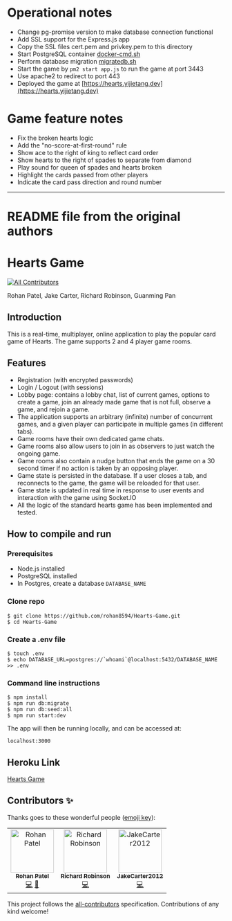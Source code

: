# Operational notes
- Change pg-promise version to make database connection functional
- Add SSL support for the Express.js app
- Copy the SSL files cert.pem and privkey.pem to this directory
- Start PostgreSQL container [docker-cmd.sh](docker-cmd.sh)
- Perform database migration [migratedb.sh](migratedb.sh)
- Start the game by `pm2 start app.js` to run the game at port 3443
- Use apache2 to redirect to port 443
- Deployed the game at [https://hearts.yijietang.dev](https://hearts.yijietang.dev)

# Game feature notes
- Fix the broken hearts logic
- Add the "no-score-at-first-round" rule
- Show ace to the right of king to reflect card order
- Show hearts to the right of spades to separate from diamond
- Play sound for queen of spades and hearts broken
- Highlight the cards passed from other players
- Indicate the card pass direction and round number

------------------------------------

# README file from the original authors
# Hearts Game
[![All Contributors](https://img.shields.io/badge/all_contributors-3-orange.svg?style=flat-square)](#contributors)

Rohan Patel, Jake Carter, Richard Robinson, Guanming Pan

## Introduction

This is a real-time, multiplayer, online application to play the popular card game of Hearts. The game supports 2 and 4 player game rooms.

## Features

- Registration (with encrypted passwords)
- Login / Logout (with sessions)
- Lobby page: contains a lobby chat, list of current games, options to create a game, join an already made game that is not full, observe a game, and rejoin a game.
- The application supports an arbitrary (infinite) number of concurrent games, and a given player can participate in multiple games (in different tabs).
- Game rooms have their own dedicated game chats.
- Game rooms also allow users to join in as observers to just watch the ongoing game.
- Game rooms also contain a nudge button that ends the game on a 30 second timer if no action is taken by an opposing player.
- Game state is persisted in the database. If a user closes a tab, and reconnects to the game, the game will be reloaded for that user.
- Game state is updated in real time in response to user events and interaction with the game using Socket.IO
- All the logic of the standard hearts game has been implemented and tested.

## How to compile and run

### Prerequisites

- Node.js installed
- PostgreSQL installed
- In Postgres, create a database `DATABASE_NAME`

### Clone repo

```
$ git clone https://github.com/rohan8594/Hearts-Game.git
$ cd Hearts-Game
```

### Create a .env file

```
$ touch .env
$ echo DATABASE_URL=postgres://`whoami`@localhost:5432/DATABASE_NAME >> .env
```

### Command line instructions

```
$ npm install
$ npm run db:migrate
$ npm run db:seed:all
$ npm run start:dev
```

The app will then be running locally, and can be accessed at:

`localhost:3000`

## Heroku Link

[Hearts Game](https://hearts-game.herokuapp.com/)

## Contributors ✨

Thanks goes to these wonderful people ([emoji key](https://allcontributors.org/docs/en/emoji-key)):

<!-- ALL-CONTRIBUTORS-LIST:START - Do not remove or modify this section -->
<!-- prettier-ignore -->
<table>
  <tr>
    <td align="center"><a href="http://rohanpatel.xyz"><img src="https://avatars1.githubusercontent.com/u/23509745?v=4" width="100px;" alt="Rohan Patel"/><br /><sub><b>Rohan Patel</b></sub></a><br /><a href="https://github.com/rohan8594/Hearts-Game/commits?author=rohan8594" title="Code">💻</a> <a href="#maintenance-rohan8594" title="Maintenance">🚧</a></td>
    <td align="center"><a href="https://github.com/Rrobins1"><img src="https://avatars0.githubusercontent.com/u/21211501?v=4" width="100px;" alt="Richard Robinson"/><br /><sub><b>Richard Robinson</b></sub></a><br /><a href="https://github.com/rohan8594/Hearts-Game/commits?author=Rrobins1" title="Code">💻</a></td>
    <td align="center"><a href="https://github.com/JakeCarter2012"><img src="https://avatars3.githubusercontent.com/u/34175792?v=4" width="100px;" alt="JakeCarter2012"/><br /><sub><b>JakeCarter2012</b></sub></a><br /><a href="https://github.com/rohan8594/Hearts-Game/commits?author=JakeCarter2012" title="Code">💻</a></td>
  </tr>
</table>

<!-- ALL-CONTRIBUTORS-LIST:END -->

This project follows the [all-contributors](https://github.com/all-contributors/all-contributors) specification. Contributions of any kind welcome!